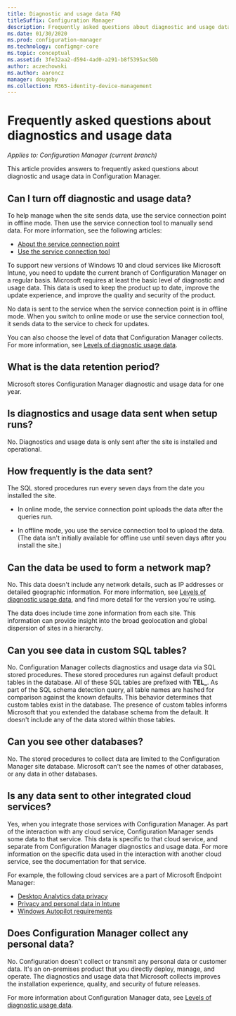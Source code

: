 ```yaml
---
title: Diagnostic and usage data FAQ
titleSuffix: Configuration Manager
description: Frequently asked questions about diagnostic and usage data for Configuration Manager
ms.date: 01/30/2020
ms.prod: configuration-manager
ms.technology: configmgr-core
ms.topic: conceptual
ms.assetid: 3fe32aa2-d594-4ad0-a291-b8f5395ac50b
author: aczechowski
ms.author: aaroncz
manager: dougeby
ms.collection: M365-identity-device-management
---
```


# Frequently asked questions about diagnostics and usage data

*Applies to: Configuration Manager (current branch)*

This article provides answers to frequently asked questions about diagnostic and usage data in Configuration Manager.

## <a name="bkmk_off"></a> Can I turn off diagnostic and usage data?

To help manage when the site sends data, use the service connection point in offline mode. Then use the service connection tool to manually send data. For more information, see the following articles:

- [About the service connection point](/configmgr/core/servers/deploy/configure/about-the-service-connection-point)
- [Use the service connection tool](/configmgr/core/servers/manage/use-the-service-connection-tool)

To support new versions of Windows 10 and cloud services like Microsoft Intune, you need to update the current branch of Configuration Manager on a regular basis. Microsoft requires at least the basic level of diagnostic and usage data. This data is used to keep the product up to date, improve the update experience, and improve the quality and security of the product.

No data is sent to the service when the service connection point is in offline mode. When you switch to online mode or use the service connection tool, it sends data to the service to check for updates.

You can also choose the level of data that Configuration Manager collects. For more information, see [Levels of diagnostic usage data](/configmgr/core/plan-design/diagnostics/levels-overview).

## <a name="bkmk_retention"></a> What is the data retention period?

Microsoft stores Configuration Manager diagnostic and usage data for one year.

## <a name="bkmk_update"></a> Is diagnostics and usage data sent when setup runs?

No. Diagnostics and usage data is only sent after the site is installed and operational.

## <a name="bkmk_frequency"></a> How frequently is the data sent?

The SQL stored procedures run every seven days from the date you installed the site.

- In online mode, the service connection point uploads the data after the queries run.

- In offline mode, you use the service connection tool to upload the data. (The data isn't initially available for offline use until seven days after you install the site.)  

## <a name="bkmk_network"></a> Can the data be used to form a network map?

No. This data doesn't include any network details, such as IP addresses or detailed geographic information. For more information, see [Levels of diagnostic usage data](/configmgr/core/plan-design/diagnostics/levels-overview#bkmk_versions), and find more detail for the version you're using.

The data does include time zone information from each site. This information can provide insight into the broad geolocation and global dispersion of sites in a hierarchy.

## <a name="bkmk_tables"></a> Can you see data in custom SQL tables?

No. Configuration Manager collects diagnostics and usage data via SQL stored procedures. These stored procedures run against default product tables in the database. All of these SQL tables are prefixed with **TEL_**. As part of the SQL schema detection query, all table names are hashed for comparison against the known defaults. This behavior determines that custom tables exist in the database. The presence of custom tables informs Microsoft that you extended the database schema from the default. It doesn't include any of the data stored within those tables.

## <a name="bkmk_databases"></a> Can you see other databases?

No. The stored procedures to collect data are limited to the Configuration Manager site database. Microsoft can't see the names of other databases, or any data in other databases.

## <a name="bkmk_cloud"></a> Is any data sent to other integrated cloud services?

Yes, when you integrate those services with Configuration Manager. As part of the interaction with any cloud service, Configuration Manager sends some data to that service. This data is specific to that cloud service, and separate from Configuration Manager diagnostics and usage data. For more information on the specific data used in the interaction with another cloud service, see the documentation for that service.

For example, the following cloud services are a part of Microsoft Endpoint Manager:

- [Desktop Analytics data privacy](/configmgr/desktop-analytics/privacy)
- [Privacy and personal data in Intune](https://docs.microsoft.com/intune/protect/privacy-personal-data)
- [Windows Autopilot requirements](https://docs.microsoft.com/windows/deployment/windows-autopilot/windows-autopilot-requirements)

## <a name="bkmk_personal"></a> Does Configuration Manager collect any personal data?

No. Configuration doesn't collect or transmit any personal data or customer data. It's an on-premises product that you directly deploy, manage, and operate. The diagnostics and usage data that Microsoft collects improves the installation experience, quality, and security of future releases.

For more information about Configuration Manager data, see [Levels of diagnostic usage data](/configmgr/core/plan-design/diagnostics/levels-overview).
